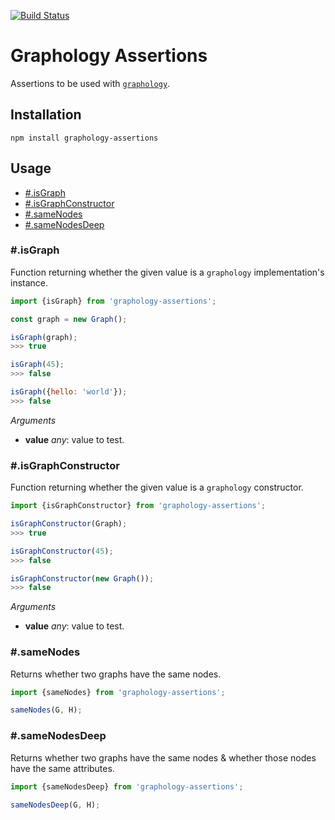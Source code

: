 [![Build Status](https://travis-ci.org/graphology/graphology-assertions.svg)](https://travis-ci.org/graphology/graphology-assertions)

# Graphology Assertions

Assertions to be used with [`graphology`](https://graphology.github.io).

## Installation

```
npm install graphology-assertions
```

## Usage

* [#.isGraph](#isgraph)
* [#.isGraphConstructor](#isgraphconstructor)
* [#.sameNodes](#samenodes)
* [#.sameNodesDeep](#samenodesdeep)

### #.isGraph

Function returning whether the given value is a `graphology` implementation's instance.

```js
import {isGraph} from 'graphology-assertions';

const graph = new Graph();

isGraph(graph);
>>> true

isGraph(45);
>>> false

isGraph({hello: 'world'});
>>> false
```

*Arguments*

* **value** *any*: value to test.

### #.isGraphConstructor

Function returning whether the given value is a `graphology` constructor.

```js
import {isGraphConstructor} from 'graphology-assertions';

isGraphConstructor(Graph);
>>> true

isGraphConstructor(45);
>>> false

isGraphConstructor(new Graph());
>>> false
```

*Arguments*

* **value** *any*: value to test.

### #.sameNodes

Returns whether two graphs have the same nodes.

```js
import {sameNodes} from 'graphology-assertions';

sameNodes(G, H);
```

### #.sameNodesDeep

Returns whether two graphs have the same nodes & whether those nodes have the same attributes.

```js
import {sameNodesDeep} from 'graphology-assertions';

sameNodesDeep(G, H);
```
